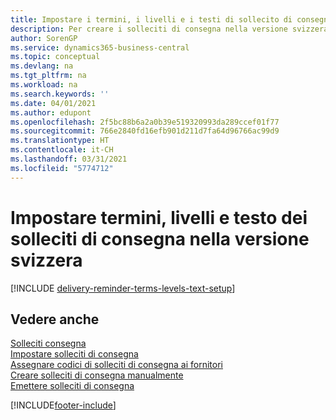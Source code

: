 ```yaml
---
title: Impostare i termini, i livelli e i testi di sollecito di consegna (CH)
description: Per creare i solleciti di consegna nella versione svizzera di Business Central, è necessario impostare i termini, i livelli e i testi dei solleciti di consegna. messaggi
author: SorenGP
ms.service: dynamics365-business-central
ms.topic: conceptual
ms.devlang: na
ms.tgt_pltfrm: na
ms.workload: na
ms.search.keywords: ''
ms.date: 04/01/2021
ms.author: edupont
ms.openlocfilehash: 2f5bc88b6a2a0b39e519320993da289ccef01f77
ms.sourcegitcommit: 766e2840fd16efb901d211d7fa64d96766ac99d9
ms.translationtype: HT
ms.contentlocale: it-CH
ms.lasthandoff: 03/31/2021
ms.locfileid: "5774712"
---
```

# <a name="set-up-delivery-reminder-terms-levels-and-text-in-the-swiss-version"></a>Impostare termini, livelli e testo dei solleciti di consegna nella versione svizzera

[!INCLUDE [delivery-reminder-terms-levels-text-setup](../includes/ATCHDE/delivery-reminder-terms-levels-text-setup.md)]

## <a name="see-also"></a>Vedere anche

[Solleciti consegna](delivery-reminders.md)  
[Impostare solleciti di consegna](how-to-set-up-delivery-reminders.md)  
[Assegnare codici di solleciti di consegna ai fornitori](how-to-assign-delivery-reminder-codes-to-vendors.md)  
[Creare solleciti di consegna manualmente](how-to-create-delivery-reminders-manually.md)  
[Emettere solleciti di consegna](how-to-issue-delivery-reminders.md)  


[!INCLUDE[footer-include](../../includes/footer-banner.md)]